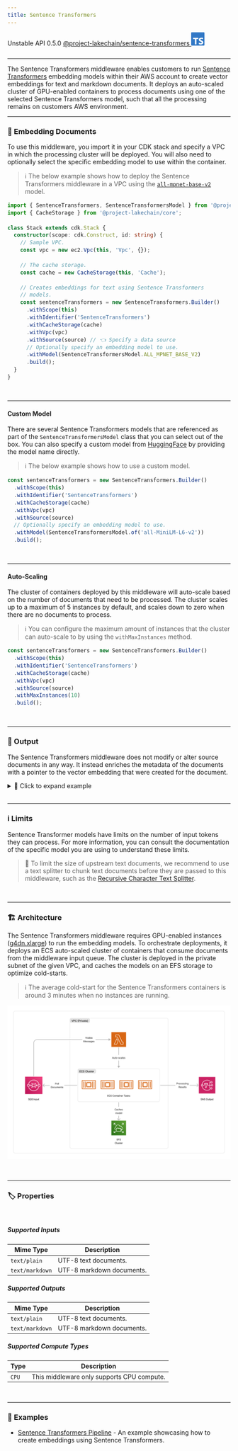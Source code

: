 ```yaml
---
title: Sentence Transformers
---
```


<span title="Label: Pro" data-view-component="true" class="Label Label--api text-uppercase">
  Unstable API
</span>
<span title="Label: Pro" data-view-component="true" class="Label Label--version text-uppercase">
  0.5.0
</span>
<span title="Label: Pro" data-view-component="true" class="Label Label--package">
  <a target="_blank" href="https://www.npmjs.com/package/@project-lakechain/sentence-transformers">
    @project-lakechain/sentence-transformers
  </a>
</span>
<span class="language-icon">
  <svg role="img" viewBox="0 0 24 24" width="30" xmlns="http://www.w3.org/2000/svg" style="fill: #3178C6;"><title>TypeScript</title><path d="M1.125 0C.502 0 0 .502 0 1.125v21.75C0 23.498.502 24 1.125 24h21.75c.623 0 1.125-.502 1.125-1.125V1.125C24 .502 23.498 0 22.875 0zm17.363 9.75c.612 0 1.154.037 1.627.111a6.38 6.38 0 0 1 1.306.34v2.458a3.95 3.95 0 0 0-.643-.361 5.093 5.093 0 0 0-.717-.26 5.453 5.453 0 0 0-1.426-.2c-.3 0-.573.028-.819.086a2.1 2.1 0 0 0-.623.242c-.17.104-.3.229-.393.374a.888.888 0 0 0-.14.49c0 .196.053.373.156.529.104.156.252.304.443.444s.423.276.696.41c.273.135.582.274.926.416.47.197.892.407 1.266.628.374.222.695.473.963.753.268.279.472.598.614.957.142.359.214.776.214 1.253 0 .657-.125 1.21-.373 1.656a3.033 3.033 0 0 1-1.012 1.085 4.38 4.38 0 0 1-1.487.596c-.566.12-1.163.18-1.79.18a9.916 9.916 0 0 1-1.84-.164 5.544 5.544 0 0 1-1.512-.493v-2.63a5.033 5.033 0 0 0 3.237 1.2c.333 0 .624-.03.872-.09.249-.06.456-.144.623-.25.166-.108.29-.234.373-.38a1.023 1.023 0 0 0-.074-1.089 2.12 2.12 0 0 0-.537-.5 5.597 5.597 0 0 0-.807-.444 27.72 27.72 0 0 0-1.007-.436c-.918-.383-1.602-.852-2.053-1.405-.45-.553-.676-1.222-.676-2.005 0-.614.123-1.141.369-1.582.246-.441.58-.804 1.004-1.089a4.494 4.494 0 0 1 1.47-.629 7.536 7.536 0 0 1 1.77-.201zm-15.113.188h9.563v2.166H9.506v9.646H6.789v-9.646H3.375z"/></svg>
</span>
<div style="margin-top: 26px"></div>

---

The Sentence Transformers middleware enables customers to run [Sentence Transformers](https://huggingface.co/sentence-transformers) embedding models within their AWS account to create vector embeddings for text and markdown documents. It deploys an auto-scaled cluster of GPU-enabled containers to process documents using one of the selected Sentence Transformers model, such that all the processing remains on customers AWS environment.

---

### 🤗 Embedding Documents

To use this middleware, you import it in your CDK stack and specify a VPC in which the processing cluster will be deployed. You will also need to optionally select the specific embedding model to use within the container.

> ℹ️ The below example shows how to deploy the Sentence Transformers middleware in a VPC using the [`all-mpnet-base-v2`](https://huggingface.co/sentence-transformers/all-mpnet-base-v2) model.

```typescript
import { SentenceTransformers, SentenceTransformersModel } from '@project-lakechain/sentence-transformers';
import { CacheStorage } from '@project-lakechain/core';

class Stack extends cdk.Stack {
  constructor(scope: cdk.Construct, id: string) {
    // Sample VPC.
    const vpc = new ec2.Vpc(this, 'Vpc', {});

    // The cache storage.
    const cache = new CacheStorage(this, 'Cache');

    // Creates embeddings for text using Sentence Transformers
    // models.
    const sentenceTransformers = new SentenceTransformers.Builder()
      .withScope(this)
      .withIdentifier('SentenceTransformers')
      .withCacheStorage(cache)
      .withVpc(vpc)
      .withSource(source) // 👈 Specify a data source
      // Optionally specify an embedding model to use.
      .withModel(SentenceTransformersModel.ALL_MPNET_BASE_V2)
      .build();
  }
}
```

<br>

---

#### Custom Model

There are several Sentence Transformers models that are referenced as part of the `SentenceTransformersModel` class that you can select out of the box. You can also specify a custom model from [HuggingFace](https://huggingface.co/sentence-transformers) by providing the model name directly.

> ℹ️ The below example shows how to use a custom model.

```typescript
const sentenceTransformers = new SentenceTransformers.Builder()
  .withScope(this)
  .withIdentifier('SentenceTransformers')
  .withCacheStorage(cache)
  .withVpc(vpc)
  .withSource(source)
  // Optionally specify an embedding model to use.
  .withModel(SentenceTransformersModel.of('all-MiniLM-L6-v2'))
  .build();
```

<br>

---

#### Auto-Scaling

The cluster of containers deployed by this middleware will auto-scale based on the number of documents that need to be processed. The cluster scales up to a maximum of 5 instances by default, and scales down to zero when there are no documents to process.

> ℹ️ You can configure the maximum amount of instances that the cluster can auto-scale to by using the `withMaxInstances` method.

```typescript
const sentenceTransformers = new SentenceTransformers.Builder()
  .withScope(this)
  .withIdentifier('SentenceTransformers')
  .withCacheStorage(cache)
  .withVpc(vpc)
  .withSource(source)
  .withMaxInstances(10)
  .build();
```

<br>

---

### 📄 Output

The Sentence Transformers middleware does not modify or alter source documents in any way. It instead enriches the metadata of the documents with a pointer to the vector embedding that were created for the document.

<details>
  <summary>💁 Click to expand example</summary>

  ```json
  {
    "specversion": "1.0",
    "id": "1780d5de-fd6f-4530-98d7-82ebee85ea39",
    "type": "document-created",
    "time": "2023-10-22T13:19:10.657Z",
    "data": {
        "chainId": "6ebf76e4-f70c-440c-98f9-3e3e7eb34c79",
        "source": {
            "url": "s3://bucket/document.txt",
            "type": "text/plain",
            "size": 245328,
            "etag": "1243cbd6cf145453c8b5519a2ada4779"
        },
        "document": {
            "url": "s3://bucket/document.txt",
            "type": "text/plain",
            "size": 245328,
            "etag": "1243cbd6cf145453c8b5519a2ada4779"
        },
        "metadata": {
          "properties": {
            "kind": "text",
            "attrs": {
              "embeddings": {
                "vectors": "s3://cache-storage/sentence-transformers/45a42b35c3225085.json",
                "model": "all-mpnet-base-v2",
                "dimensions": 768
            }
          }
        }
      }
    }
  }
  ```

</details>

<br>

---

### ℹ️ Limits

Sentence Transformer models have limits on the number of input tokens they can process. For more information, you can consult the documentation of the specific model you are using to understand these limits.

> 💁 To limit the size of upstream text documents, we recommend to use a text splitter to chunk text documents before they are passed to this middleware, such as the [Recursive Character Text Splitter](/project-lakechain/text-splitters/recursive-character-text-splitter).

<br>

---

### 🏗️ Architecture

The Sentence Transformers middleware requires GPU-enabled instances ([g4dn.xlarge](https://aws.amazon.com/ec2/instance-types/g4)) to run the embedding models. To orchestrate deployments, it deploys an ECS auto-scaled cluster of containers that consume documents from the middleware input queue. The cluster is deployed in the private subnet of the given VPC, and caches the models on an EFS storage to optimize cold-starts.

> ℹ️ The average cold-start for the Sentence Transformers containers is around 3 minutes when no instances are running.

![Sentence Transformers Architecture](../../../assets/sentence-transformers-architecture.png)

<br>

---

### 🏷️ Properties

<br>

##### Supported Inputs

|  Mime Type  | Description |
| ----------- | ----------- |
| `text/plain` | UTF-8 text documents. |
| `text/markdown` | UTF-8 markdown documents. |

##### Supported Outputs

|  Mime Type  | Description |
| ----------- | ----------- |
| `text/plain` | UTF-8 text documents. |
| `text/markdown` | UTF-8 markdown documents. |

##### Supported Compute Types

| Type  | Description |
| ----- | ----------- |
| `CPU` | This middleware only supports CPU compute. |

<br>

---

### 📖 Examples

- [Sentence Transformers Pipeline](https://github.com/awslabs/project-lakechain/tree/main/examples/simple-pipelines/embedding-pipelines/sentence-transformers-pipeline) - An example showcasing how to create embeddings using Sentence Transformers.
